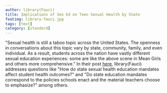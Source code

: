 ```yaml
---
author: library(Fauci)
title: Implications of Sex Ed on Teen Sexual Health by State
featimg: library-fauci.jpg
tags: [text]
category: [standard]
---
```


"Sexual health is still a taboo topic across the United States. The openness in conversations about this topic vary by state, community, family, and even individual. As a result, students across the nation have vastly different sexual education experiences: some are like the above scene in Mean Girls and others more comprehensive."  In their post <a href="https://stat231-f20.github.io/Blog-library-Fauci/" target="blank">here</a>, library(Fauci) addresses questions like "How do state sexual health education mandates affect student health outcomes?" and "Do state education mandates correspond to the policies schools enact and the material teachers choose to emphasize?" among others. 